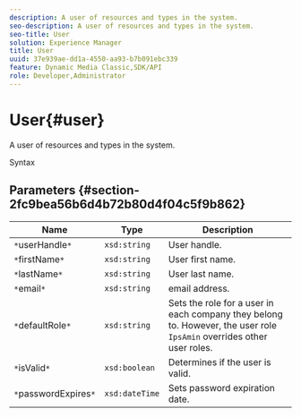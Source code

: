 ```yaml
---
description: A user of resources and types in the system.
seo-description: A user of resources and types in the system.
seo-title: User
solution: Experience Manager
title: User
uuid: 37e939ae-dd1a-4550-aa93-b7b091ebc339
feature: Dynamic Media Classic,SDK/API
role: Developer,Administrator
---
```


# User{#user}

A user of resources and types in the system.

 Syntax 

## Parameters {#section-2fc9bea56b6d4b72b80d4f04c5f9b862}

|  Name  | Type  | Description  |
|---|---|---|
|  `*`userHandle`*`  | `xsd:string`  | User handle.  |
|  `*`firstName`*`  | `xsd:string`  | User first name.  |
|  `*`lastName`*`  | `xsd:string`  | User last name.  |
|  `*`email`*`  | `xsd:string`  | email address.  |
|  `*`defaultRole`*`  | `xsd:string`  |Sets the role for a user in each company they belong to. However, the user role `IpsAmin` overrides other user roles.  |
|  `*`isValid`*`  | `xsd:boolean`  | Determines if the user is valid.  |
|  `*`passwordExpires`*`  | `xsd:dateTime`  | Sets password expiration date.  |

